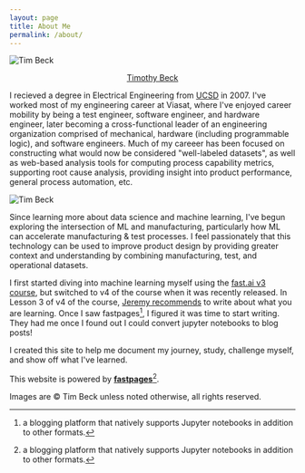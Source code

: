 ```yaml
---
layout: page
title: About Me
permalink: /about/
---
```


![Tim Beck]({{site.baseurl}}/images/headshot.jpg "Yet another friendly engineer.")

<script type="text/javascript" src="https://platform.linkedin.com/badges/js/profile.js" async defer></script>
<center><div class="LI-profile-badge"  data-version="v1" data-size="large" data-locale="en_US" data-type="horizontal" data-theme="light" data-vanity="tmbeck"><a class="LI-simple-link" href='https://www.linkedin.com/in/tmbeck?trk=profile-badge'>Timothy Beck</a></div></center>

I recieved a degree in Electrical Engineering from [UCSD](https://www.ucsd.edu.) in 2007. I've worked most of my engineering career at Viasat, where I've enjoyed career mobility by being a test engineer, software engineer, and hardware engineer, later becoming a cross-functional leader of an engineering organization comprised of mechanical, hardware (including programmable logic), and software engineers. Much of my careeer has been focused on constructing what would now be considered "well-labeled datasets", as well as web-based analysis tools for computing process capability metrics, supporting root cause analysis, providing insight into product performance, general process automation, etc.

![Tim Beck]({{site.baseurl}}/images/computer.jpg "I found my passion for computing at a young age in the '80s.")

Since learning more about data science and machine learning, I've begun exploring the intersection of ML and manufacturing, particularly how ML can accelerate manufacturing & test processes. I feel passionately that this technology can be used to improve product design by providing greater context and understanding by combining manufacturing, test, and operational datasets.

I first started diving into machine learning myself using the [fast.ai v3 course](https://github.com/fastai/course-v3), but switched to v4 of the course when it was recently released. In Lesson 3 of v4 of the course, [Jeremy recommends](https://youtu.be/5L3Ao5KuCC4?t=3547) to write about what you are learning. Once I saw fastpages[^1], I figured it was time to start writing. They had me once I found out I could convert jupyter notebooks to blog posts!

I created this site to help me document my journey, study, challenge myself, and show off what I've learned.

This website is powered by **[fastpages](https://github.com/fastai/fastpages)**[^1].

[^1]:a blogging platform that natively supports Jupyter notebooks in addition to other formats.

<div class="footer">
        Images are &copy; Tim Beck unless noted otherwise, all rights reserved.
</div>
